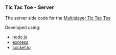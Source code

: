 ### Tic Tac Toe - Server

The server side code for the [Multiplayer Tic Tac Toe](https://multiplayer-tic-tac-toe-d4a70.firebaseapp.com/)

Developed using:

-   [node.js](https://github.com/nodejs/node)
-   [express](https://github.com/expressjs/express)
-   [socket.io](https://github.com/socketio/socket.io)
